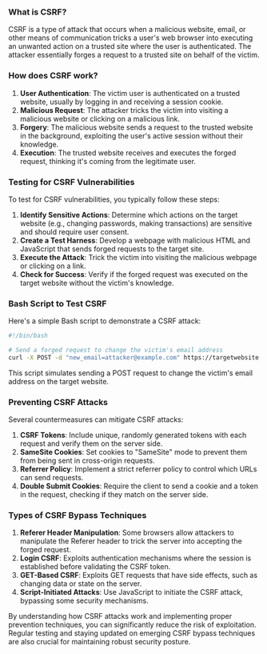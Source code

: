 ### What is CSRF?

CSRF is a type of attack that occurs when a malicious website, email, or other means of communication tricks a user's web browser into executing an unwanted action on a trusted site where the user is authenticated. The attacker essentially forges a request to a trusted site on behalf of the victim.

### How does CSRF work?

1. **User Authentication**: The victim user is authenticated on a trusted website, usually by logging in and receiving a session cookie.
2. **Malicious Request**: The attacker tricks the victim into visiting a malicious website or clicking on a malicious link.
3. **Forgery**: The malicious website sends a request to the trusted website in the background, exploiting the user's active session without their knowledge.
4. **Execution**: The trusted website receives and executes the forged request, thinking it's coming from the legitimate user.

### Testing for CSRF Vulnerabilities

To test for CSRF vulnerabilities, you typically follow these steps:

1. **Identify Sensitive Actions**: Determine which actions on the target website (e.g., changing passwords, making transactions) are sensitive and should require user consent.
2. **Create a Test Harness**: Develop a webpage with malicious HTML and JavaScript that sends forged requests to the target site.
3. **Execute the Attack**: Trick the victim into visiting the malicious webpage or clicking on a link.
4. **Check for Success**: Verify if the forged request was executed on the target website without the victim's knowledge.

### Bash Script to Test CSRF

Here's a simple Bash script to demonstrate a CSRF attack:

```bash
#!/bin/bash

# Send a forged request to change the victim's email address
curl -X POST -d "new_email=attacker@example.com" https://targetwebsite.com/change-email
```

This script simulates sending a POST request to change the victim's email address on the target website.

### Preventing CSRF Attacks

Several countermeasures can mitigate CSRF attacks:

1. **CSRF Tokens**: Include unique, randomly generated tokens with each request and verify them on the server side.
2. **SameSite Cookies**: Set cookies to "SameSite" mode to prevent them from being sent in cross-origin requests.
3. **Referrer Policy**: Implement a strict referrer policy to control which URLs can send requests.
4. **Double Submit Cookies**: Require the client to send a cookie and a token in the request, checking if they match on the server side.

### Types of CSRF Bypass Techniques

1. **Referer Header Manipulation**: Some browsers allow attackers to manipulate the Referer header to trick the server into accepting the forged request.
2. **Login CSRF**: Exploits authentication mechanisms where the session is established before validating the CSRF token.
3. **GET-Based CSRF**: Exploits GET requests that have side effects, such as changing data or state on the server.
4. **Script-Initiated Attacks**: Use JavaScript to initiate the CSRF attack, bypassing some security mechanisms.

By understanding how CSRF attacks work and implementing proper prevention techniques, you can significantly reduce the risk of exploitation. Regular testing and staying updated on emerging CSRF bypass techniques are also crucial for maintaining robust security posture.

